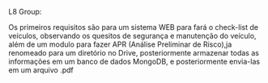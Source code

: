 L8 Group:

Os primeiros requisitos são para um sistema WEB para fará o check-list de veículos, observando os quesitos de segurança e manutenção do veículo,
além de um modulo para fazer APR (Análise Preliminar de Risco),ja renomeado para um diretório no Drive, posteriormente armazenar todas as informações
em um banco de dados MongoDB, e posteriormente envia-las em um arquivo .pdf

